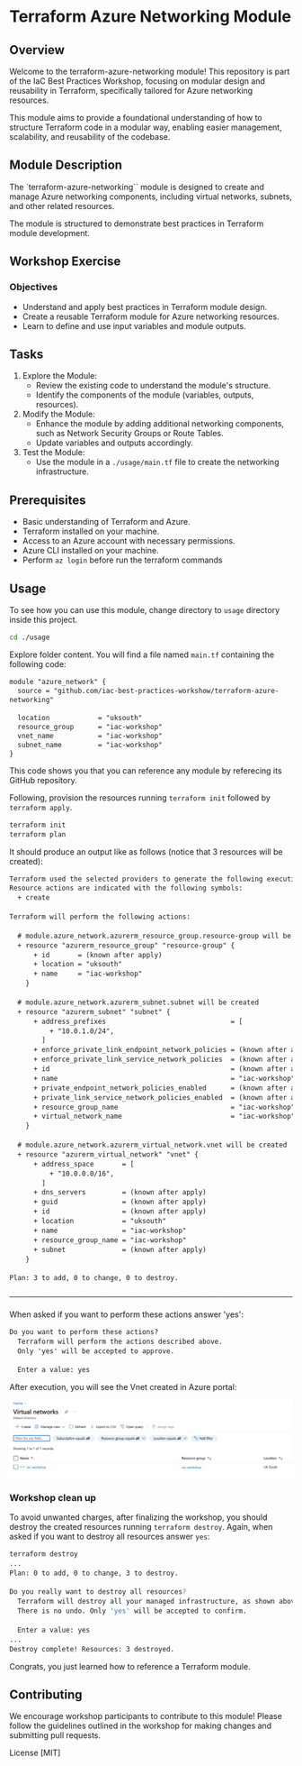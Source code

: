 # Terraform Azure Networking Module

## Overview

Welcome to the terraform-azure-networking module! This repository is part of the IaC Best Practices Workshop, focusing on modular design and reusability in Terraform, specifically tailored for Azure networking resources.

This module aims to provide a foundational understanding of how to structure Terraform code in a modular way, enabling easier management, scalability, and reusability of the codebase.

## Module Description

The `terraform-azure-networking`` module is designed to create and manage Azure networking components, including virtual networks, subnets, and other related resources.

The module is structured to demonstrate best practices in Terraform module development.

## Workshop Exercise

### Objectives

- Understand and apply best practices in Terraform module design.
- Create a reusable Terraform module for Azure networking resources.
- Learn to define and use input variables and module outputs.

## Tasks

1. Explore the Module:
   - Review the existing code to understand the module's structure.
   - Identify the components of the module (variables, outputs, resources).
2. Modify the Module:
   - Enhance the module by adding additional networking components, such as Network Security Groups or Route Tables.
   - Update variables and outputs accordingly.
3. Test the Module:
   - Use the module in a `./usage/main.tf` file to create the networking infrastructure.

## Prerequisites

- Basic understanding of Terraform and Azure.
- Terraform installed on your machine.
- Access to an Azure account with necessary permissions.
- Azure CLI installed on your machine.
- Perform `az login` before run the terraform commands

## Usage

To see how you can use this module, change directory to `usage` directory inside this project.

```sh
cd ./usage
```

Explore folder content. You will find a file named `main.tf` containing the following code:

```hcl
module "azure_network" {
  source = "github.com/iac-best-practices-workshow/terraform-azure-networking"

  location            = "uksouth"
  resource_group      = "iac-workshop"
  vnet_name           = "iac-workshop"
  subnet_name         = "iac-workshop"
}
```

This code shows you that you can reference any module by referecing its GitHub repository.

Following, provision the resources running `terraform init` followed by `terraform apply`.

```sh
terraform init
terraform plan
``````

It should produce an output like as follows (notice that 3 resources will be created):

```txt
Terraform used the selected providers to generate the following execution plan. 
Resource actions are indicated with the following symbols:
  + create

Terraform will perform the following actions:

  # module.azure_network.azurerm_resource_group.resource-group will be created
  + resource "azurerm_resource_group" "resource-group" {
      + id       = (known after apply)
      + location = "uksouth"
      + name     = "iac-workshop"
    }

  # module.azure_network.azurerm_subnet.subnet will be created
  + resource "azurerm_subnet" "subnet" {
      + address_prefixes                               = [
          + "10.0.1.0/24",
        ]
      + enforce_private_link_endpoint_network_policies = (known after apply)
      + enforce_private_link_service_network_policies  = (known after apply)
      + id                                             = (known after apply)
      + name                                           = "iac-workshop"
      + private_endpoint_network_policies_enabled      = (known after apply)
      + private_link_service_network_policies_enabled  = (known after apply)
      + resource_group_name                            = "iac-workshop"
      + virtual_network_name                           = "iac-workshop"
    }

  # module.azure_network.azurerm_virtual_network.vnet will be created
  + resource "azurerm_virtual_network" "vnet" {
      + address_space       = [
          + "10.0.0.0/16",
        ]
      + dns_servers         = (known after apply)
      + guid                = (known after apply)
      + id                  = (known after apply)
      + location            = "uksouth"
      + name                = "iac-workshop"
      + resource_group_name = "iac-workshop"
      + subnet              = (known after apply)
    }

Plan: 3 to add, 0 to change, 0 to destroy.

────────────────────────────────────────────────────────────────────────
```

When asked if you want to perform these actions answer 'yes':

```txt
Do you want to perform these actions?
  Terraform will perform the actions described above.
  Only 'yes' will be accepted to approve.

  Enter a value: yes
```

After execution, you will see the Vnet created in Azure portal:

![Alt text](./images/vnets.png)

### Workshop clean up

To avoid unwanted charges, after finalizing the workshop, you should destroy the created resources running `terraform destroy`. Again, when asked if you want to destroy all resources answer `yes`:

```sh
terraform destroy
...
Plan: 0 to add, 0 to change, 3 to destroy.

Do you really want to destroy all resources?
  Terraform will destroy all your managed infrastructure, as shown above.
  There is no undo. Only 'yes' will be accepted to confirm.

  Enter a value: yes
...
Destroy complete! Resources: 3 destroyed.
```

Congrats, you just learned how to reference a Terraform module.

## Contributing

We encourage workshop participants to contribute to this module! Please follow the guidelines outlined in the workshop for making changes and submitting pull requests.

License
[MIT]
